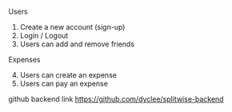 Users

1. Create a new account (sign-up)
2. Login / Logout
3. Users can add and remove friends

Expenses

4. Users can create an expense
5. Users can pay an expense


github backend link
https://github.com/dyclee/splitwise-backend
